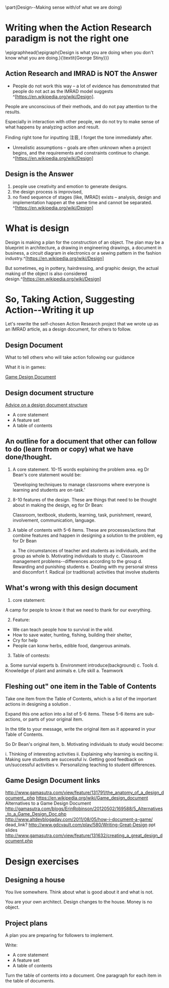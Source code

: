 \part{Design--Making sense with/of what we are doing}

# Writing when the Action Research paradigm is not the right one

\epigraphhead{\epigraph{Design is what you are doing when you don't know what you are doing.}{\textit{George Stiny}}}

## Action Research and IMRAD is NOT the Answer

- People do not work this way – a lot of evidence has
demonstrated that people do not act as the IMRAD model
suggests ^[https://en.wikipedia.org/wiki/Design].

People are unconscious of their methods, and do not pay attention to the results.

Especially in interaction with other people, we do not try to make sense of what happens by analyzing action and result.

Finding right tone for inputting 注音, I forget the tone immediately after.

- Unrealistic assumptions – goals are often unknown when a
project begins, and the requirements and constraints continue to
change. ^[https://en.wikipedia.org/wiki/Design]

## Design is the Answer

1. people use creativity and emotion to generate designs.
2. the design process is improvised,
3. no fixed sequence of stages (like, IMRAD) exists – analysis, design and
	implementation happen at the same time and cannot be separated. ^[https://en.wikipedia.org/wiki/Design]

# What is design

Design is making a plan for the construction of an object. The plan may be a blueprint in architecture, a drawing in engineering drawings, a document in business, a circuit diagram in electronics or a sewing pattern in the fashion industry.^[https://en.wikipedia.org/wiki/Design]

But sometimes, eg in pottery, hairdressing, and graphic design, the actual making of the object is also considered design.^[https://en.wikipedia.org/wiki/Design]

# So, Taking Action, Suggesting Action--Writing it up

Let's rewrite the self-chosen Action Research project that we wrote up as an IMRAD article, as a design document, for others to follow.

## Design Document

What to tell others who will take action following our guidance

What it is in games:

[Game Design Document](lhttp://code.tutsplus.com/articles/effectively-organize-your-games-development-with-a-game-design-document--active-10140)

## Design document structure

[Advice on a design document structure](https://bbrathwaite.wordpress.com/2008/11/30/creating-a-game-design-document/)

- A core statement
- A feature set
- A table of contents

## An outline for a document that other can follow to do (learn from or copy) what we have done/thought.

1. A core statement. 10-15 words explaining the problem area.  eg Dr Bean's core statement would be:

	'Developing techniques to manage classrooms where everyone is learning and students are on-task.'

2. 8-10 features of the design. These are things that need to be thought about in making the design, eg for Dr Bean:

	Classroom, textbook, students, learning, task, punishment, reward, involvement, communication, language.

3. A table of contents with 5-6 items. These are processes/actions that combine features and happen in designing a solution to the problem, eg for Dr Bean

	a. The circumstances of teacher and students as individuals, and the group as whole
	b. Motivating individuals to study
	c. Classroom management problems--differences according to the group
	d. Rewarding and punishing students
	e. Dealing with my personal stress and discomfort
	f. Radical (or traditional) activities that involve students

## What's wrong with this design document

1. core statement:

  A camp for people to know it that we need to thank for our everything.

2. Feature:

  - We can teach people how to survival in the wild.
  - How to save water, hunting, fishing, building their shelter,
  - Cry for help
  - People can konw herbs, edible food, dangerous animals.

3. Table of contests:

  a. Some survial experts
  b. Environment introduce(background)
  c. Tools
  d. Knowledge of plant and animals
  e. Life skill
  a. Teamwork

## Fleshing out" one item in the Table of Contents

Take one item from the Table of Contents, which is a list of the important actions in designing a solution .

Expand this one action into a list of 5-6 items. These 5-6 items are sub-actions, or parts of your original item.

In the title to your message, write the original item as it appeared in your Table of Contents.

So Dr Bean's original item, b. Motivating individuals to study would become:

i. Thinking of interesting activities
ii. Explaining why learning is exciting
iii. Making sure students are successful
iv. Getting good feedback on un/successful activities
v. Personalizing teaching to student differences.

## Game Design Document links

http://www.gamasutra.com/view/feature/131791/the_anatomy_of_a_design_document_.php
https://en.wikipedia.org/wiki/Game_design_document
Alternatives to a Game Design Document http://gamasutra.com/blogs/ErinRobinson/20120502/169588/5_Alternatives_to_a_Game_Design_Doc.php
http://www.altdevblogaday.com/2011/08/05/how-i-document-a-game/ dead_link?
http://www.gdcvault.com/play/580/Writing-Great-Design ppt slides
http://www.gamasutra.com/view/feature/131632/creating_a_great_design_document.php

# Design exercises

## Designing a house

You live somewhere. Think about what is good about it and what is not.

You are your own architect. Design changes to the house. Money is no object.

## Project plans

A plan you are preparing for followers to implement.

Write:

- A core statement
- A feature set
- A table of contents

Turn the table of contents into a document. One paragraph for each item in the table of documents.
